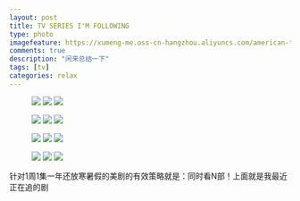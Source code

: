 ```yaml
---
layout: post
title: TV SERIES I'M FOLLOWING
type: photo
imagefeature: https://xumeng-me.oss-cn-hangzhou.aliyuncs.com/american-tv-stations.jpg?x-oss-process=image/resize,p_70
comments: true
description: "闲来总结一下"
tags: [tv]
categories: relax
---
```


<figure class="third">
	<a href="https://xumeng-me.oss-cn-hangzhou.aliyuncs.com/tyrant.jpg"><img src="https://xumeng-me.oss-cn-hangzhou.aliyuncs.com/tyrant.jpg?x-oss-process=image/resize,p_30"></a>
	<a href="https://xumeng-me.oss-cn-hangzhou.aliyuncs.com/thewalkingdead.jpg"><img src="https://xumeng-me.oss-cn-hangzhou.aliyuncs.com/thewalkingdead.jpg?x-oss-process=image/resize,p_30"></a>
	<a href="https://xumeng-me.oss-cn-hangzhou.aliyuncs.com/thestrain.jpg"><img src="https://xumeng-me.oss-cn-hangzhou.aliyuncs.com/thestrain.jpg?x-oss-process=image/resize,p_30"></a>
</figure>

<figure class="third">
	<a href="https://xumeng-me.oss-cn-hangzhou.aliyuncs.com/theamericans.jpg"><img src="https://xumeng-me.oss-cn-hangzhou.aliyuncs.com/theamericans.jpg?x-oss-process=image/resize,p_30"></a>
    	<a href="https://xumeng-me.oss-cn-hangzhou.aliyuncs.com/personofinterest.jpg"><img src="https://xumeng-me.oss-cn-hangzhou.aliyuncs.com/personofinterest.jpg?x-oss-process=image/resize,p_30"></a>
    	<a href="https://xumeng-me.oss-cn-hangzhou.aliyuncs.com/manhattan.jpg"><img src="https://xumeng-me.oss-cn-hangzhou.aliyuncs.com/manhattan.jpg?x-oss-process=image/resize,p_30"></a>
</figure>

<figure class="third">
	<a href="https://xumeng-me.oss-cn-hangzhou.aliyuncs.com/houseofcards.jpg"><img src="https://xumeng-me.oss-cn-hangzhou.aliyuncs.com/houseofcards.jpg?x-oss-process=image/resize,p_30"></a>
    <a href="https://xumeng-me.oss-cn-hangzhou.aliyuncs.com/hgawm.jpg"><img src="https://xumeng-me.oss-cn-hangzhou.aliyuncs.com/hgawm.jpg?x-oss-process=image/resize,p_30"></a>
    <a href="https://xumeng-me.oss-cn-hangzhou.aliyuncs.com/homelandb.jpg"><img src="https://xumeng-me.oss-cn-hangzhou.aliyuncs.com/homelandb.jpg?x-oss-process=image/resize,p_30"></a>
</figure>

<figure class="third">
	<a href="https://xumeng-me.oss-cn-hangzhou.aliyuncs.com/gameofthrones.jpg"><img src="https://xumeng-me.oss-cn-hangzhou.aliyuncs.com/gameofthrones.jpg?x-oss-process=image/resize,p_30"></a>
    <a href="https://xumeng-me.oss-cn-hangzhou.aliyuncs.com/fargo.jpg"><img src="https://xumeng-me.oss-cn-hangzhou.aliyuncs.com/fargo.jpg?x-oss-process=image/resize,p_30"></a>
    <a href="https://xumeng-me.oss-cn-hangzhou.aliyuncs.com/banshee.jpg"><img src="https://xumeng-me.oss-cn-hangzhou.aliyuncs.com/banshee.jpg?x-oss-process=image/resize,p_30"></a>
</figure>

针对1周1集一年还放寒暑假的美剧的有效策略就是：同时看N部！上面就是我最近正在追的剧
